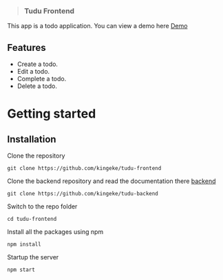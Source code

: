 > ### Tudu Frontend

This app is a todo application. You can view a demo here [Demo](https://tudu-app-frontend.herokuapp.com/)

## Features

-   Create a todo.
-   Edit a todo.
-   Complete a todo.
-   Delete a todo.

# Getting started

## Installation

Clone the repository

    git clone https://github.com/kingeke/tudu-frontend

Clone the backend repository and read the documentation there [backend](https://github.com/kingeke/tudu-backend)

    git clone https://github.com/kingeke/tudu-backend

Switch to the repo folder

    cd tudu-frontend

Install all the packages using npm

    npm install

Startup the server

    npm start
